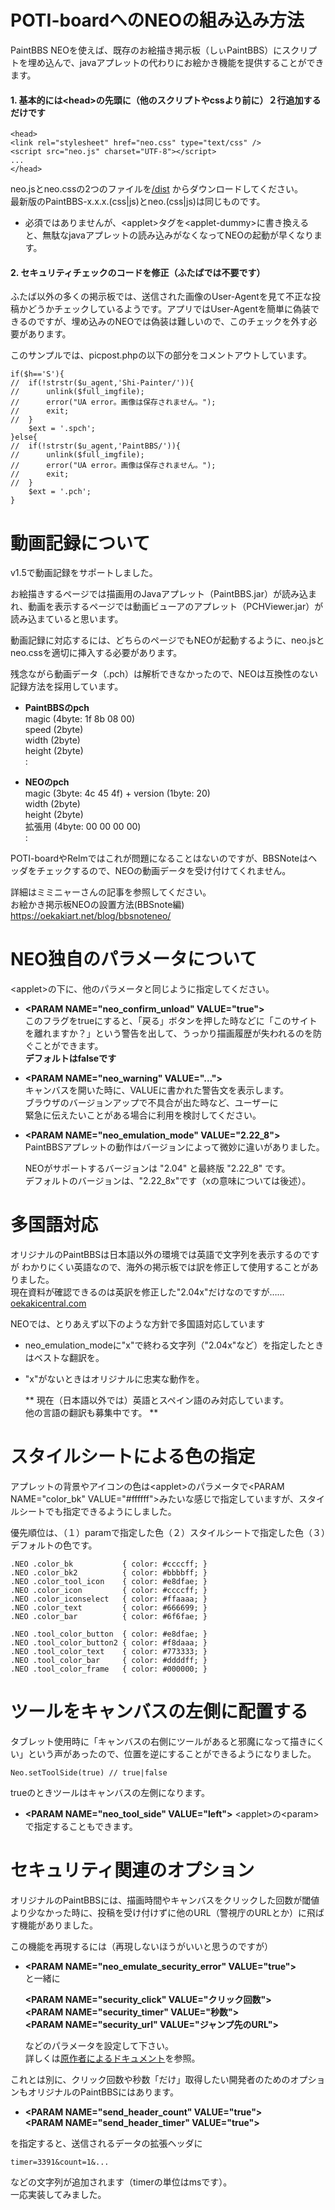 # POTI-boardへのNEOの組み込み方法

PaintBBS NEOを使えば、既存のお絵描き掲示板（しぃPaintBBS）にスクリプトを埋め込んで、javaアプレットの代わりにお絵かき機能を提供することができます。


#### 1. 基本的には&lt;head>の先頭に（他のスクリプトやcssより前に）２行追加するだけです

    <head>
    <link rel="stylesheet" href="neo.css" type="text/css" />
    <script src="neo.js" charset="UTF-8"></script>
    ...
    </head>

neo.jsとneo.cssの2つのファイルを[/dist](https://github.com/funige/neo/tree/master/neo/dist) からダウンロードしてください。  
最新版のPaintBBS-x.x.x.(css|js)とneo.(css|js)は同じものです。

* 必須ではありませんが、&lt;applet>タグを&lt;applet-dummy>に書き換えると、無駄なjavaアプレットの読み込みがなくなってNEOの起動が早くなります。

#### 2. セキュリティチェックのコードを修正（ふたばでは不要です）
ふたば以外の多くの掲示板では、送信された画像のUser-Agentを見て不正な投稿かどうかチェックしているようです。アプリではUser-Agentを簡単に偽装できるのですが、埋め込みのNEOでは偽装は難しいので、このチェックを外す必要があります。

このサンプルでは、picpost.phpの以下の部分をコメントアウトしています。

    if($h=='S'){
    //  if(!strstr($u_agent,'Shi-Painter/')){
    //      unlink($full_imgfile);
    //      error("UA error。画像は保存されません。");
    //      exit;
    //  }
        $ext = '.spch';
    }else{
    //  if(!strstr($u_agent,'PaintBBS/')){
    //      unlink($full_imgfile);
    //      error("UA error。画像は保存されません。");
    //      exit;
    //  }
        $ext = '.pch';
    }

# 動画記録について

v1.5で動画記録をサポートしました。

お絵描きするページでは描画用のJavaアプレット（PaintBBS.jar）が読み込まれ、動画を表示するページでは動画ビューアのアプレット（PCHViewer.jar）が読み込まていると思います。

動画記録に対応するには、どちらのページでもNEOが起動するように、neo.jsとneo.cssを適切に挿入する必要があります。

残念ながら動画データ（.pch）は解析できなかったので、NEOは互換性のない記録方法を採用しています。

* **PaintBBSのpch**  
magic (4byte: 1f 8b 08 00)  
speed (2byte)  
width (2byte)  
height (2byte)  
:  

* **NEOのpch**  
magic (3byte: 4c 45 4f) + version (1byte: 20)  
width (2byte)  
height (2byte)  
拡張用 (4byte: 00 00 00 00)  
:  

POTI-boardやRelmではこれが問題になることはないのですが、BBSNoteはヘッダをチェックするので、NEOの動画データを受け付けてくれません。

詳細はミミニャーさんの記事を参照してください。  
お絵かき掲示板NEOの設置方法(BBSnote編)
https://oekakiart.net/blog/bbsnoteneo/

# NEO独自のパラメータについて

  &lt;applet>の下に、他のパラメータと同じように指定してください。

- __&lt;PARAM NAME="neo_confirm_unload" VALUE="true">__  
  このフラグをtrueにすると、「戻る」ボタンを押した時などに「このサイトを離れますか？」という警告を出して、うっかり描画履歴が失われるのを防ぐことができます。  
  **デフォルトはfalseです**

- __&lt;PARAM NAME="neo_warning" VALUE="...">__  
  キャンバスを開いた時に、VALUEに書かれた警告文を表示します。  
  ブラウザのバージョンアップで不具合が出た時など、ユーザーに  
  緊急に伝えたいことがある場合に利用を検討してください。

- __&lt;PARAM NAME="neo_emulation_mode" VALUE="2.22_8">__  
  PaintBBSアプレットの動作はバージョンによって微妙に違いがありました。  

  NEOがサポートするバージョンは "2.04" と最終版 "2.22_8" です。  
  デフォルトのバージョンは、"2.22_8x"です（xの意味については後述）。

# 多国語対応
  オリジナルのPaintBBSは日本語以外の環境では英語で文字列を表示するのですが
  わかりにくい英語なので、海外の掲示板では訳を修正して使用することがありました。  
  現在資料が確認できるのは英訳を修正した"2.04x"だけなのですが……  
  [oekakicentral.com](http://www.oekakicentral.com/tutorials/paintbbs.html)    

  NEOでは、とりあえず以下のような方針で多国語対応しています
- neo_emulation_modeに"x"で終わる文字列（"2.04x"など）を指定したときはベストな翻訳を。
- "x"がないときはオリジナルに忠実な動作を。

  ** 現在（日本語以外では）英語とスペイン語のみ対応しています。  
  他の言語の翻訳も募集中です。 **

# スタイルシートによる色の指定

  アプレットの背景やアイコンの色は&lt;applet>のパラメータで&lt;PARAM NAME="color_bk" VALUE="#ffffff">みたいな感じで指定していますが、スタイルシートでも指定できるようにしました。


  優先順位は、（１）paramで指定した色（２）スタイルシートで指定した色（３）デフォルトの色です。

    .NEO .color_bk           { color: #ccccff; }
    .NEO .color_bk2          { color: #bbbbff; }
    .NEO .color_tool_icon    { color: #e8dfae; }
    .NEO .color_icon         { color: #ccccff; }
    .NEO .color_iconselect   { color: #ffaaaa; }
    .NEO .color_text         { color: #666699; }
    .NEO .color_bar          { color: #6f6fae; }

    .NEO .tool_color_button  { color: #e8dfae; }
    .NEO .tool_color_button2 { color: #f8daaa; }
    .NEO .tool_color_text    { color: #773333; }
    .NEO .tool_color_bar     { color: #ddddff; }
    .NEO .tool_color_frame   { color: #000000; }

# ツールをキャンバスの左側に配置する

  タブレット使用時に「キャンバスの右側にツールがあると邪魔になって描きにくい」という声があったので、位置を逆にすることができるようになりました。  

    Neo.setToolSide(true) // true|false  
    
  trueのときツールはキャンバスの左側になります。
  
- __&lt;PARAM NAME="neo_tool_side" VALUE="left">__ 
  &lt;applet>の&lt;param>で指定することもできます。

# セキュリティ関連のオプション

  オリジナルのPaintBBSには、描画時間やキャンバスをクリックした回数が閾値より少なかった時に、投稿を受け付けずに他のURL（警視庁のURLとか）に飛ばす機能がありました。

  この機能を再現するには（再現しないほうがいいと思うのですが）

- __&lt;PARAM NAME="neo_emulate_security_error" VALUE="true">__  
  と一緒に

  __&lt;PARAM NAME="security_click" VALUE="クリック回数">__  
  __&lt;PARAM NAME="security_timer" VALUE="秒数">__  
  __&lt;PARAM NAME="security_url" VALUE="ジャンプ先のURL">__  

  などのパラメータを設定して下さい。  
  詳しくは[原作者によるドキュメント](Readme_Shichan.html)を参照。

これとは別に、クリック回数や秒数「だけ」取得したい開発者のためのオプションもオリジナルのPaintBBSにはあります。

- __&lt;PARAM NAME="send_header_count" VALUE="true">__  
  __&lt;PARAM NAME="send_header_timer" VALUE="true">__  

を指定すると、送信されるデータの拡張ヘッダに

    timer=3391&count=1&...

などの文字列が追加されます（timerの単位はmsです）。  
一応実装してみました。




